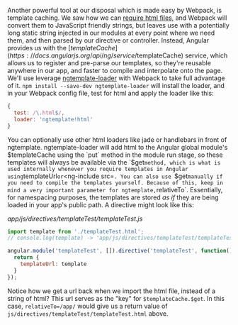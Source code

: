 Another powerful tool at our disposal which is made easy by Webpack, is template caching. We saw how we can [require html files](Loading-HTML), and Webpack will convert them to JavaScript friendly strings, but leaves use with a potentially long static string injected in our modules at every point where we need them, and then parsed by our directive or controller. Instead, Angular provides us with the [$templateCache](https://docs.angularjs.org/api/ng/service/$templateCache) service, which allows us to register and pre-parse our templates, so they're reusable anywhere in our app, and faster to compile and interpolate onto the page. We'll use leverage [ngtemplate-loader](https://github.com/WearyMonkey/ngtemplate-loader) with Webpack to take full advantage of it. `npm install --save-dev ngtemplate-loader` will install the loader, and in your Webpack config file, test for html and apply the loader like this:

```js
{
  test: /\.html$/,
  loader: 'ngtemplate!html'
}
```
You can optionally use other html loaders like jade or handlebars in front of ngtemplate. ngtemplate-loader will add html to the Angular global module's $templateCache using the `put` method in the module run stage, so these templates will always be available via the `$get` method, which is what is used internally whenever you require templates in Angular using `templateUrl` or `<ng-include src=`. You can also use `$get` manually if you need to compile the templates yourself. Because of this, keep in mind a very important parameter for ngtemplate, `relativeTo`. Essentially, for namespacing purposes, the templates are stored _as if_ they are being loaded in your app's public path. A directive might look like this:

*app/js/directives/templateTest/templateTest.js*
```js
import template from './templateTest.html';
// console.log(template) -> 'app/js/directives/templateTest/templateTest.html

angular.module('templateTest', []).directive('templateTest', function() {
  return {
    templateUrl: template
  }
});
```

Notice how we get a url back when we import the html file, instead of a string of html? This url serves as the "key" for `$templateCache.$get`. In this case, `relativeTo=/app/` would give us a return value of `js/directives/templateTest/templateTest.html` above.